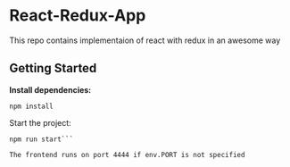 # React-Redux-App
This repo contains implementaion of react with redux  in an awesome way

## Getting Started

**Install dependencies:**

```
npm install
```

Start the project:

```
npm run start```

The frontend runs on port 4444 if env.PORT is not specified
